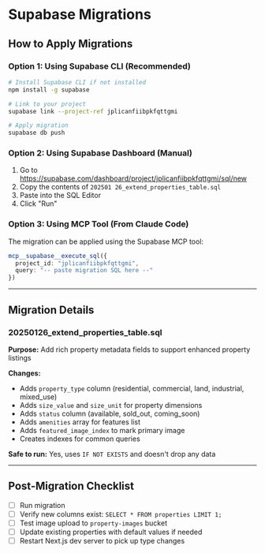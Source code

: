 # Supabase Migrations

## How to Apply Migrations

### Option 1: Using Supabase CLI (Recommended)
```bash
# Install Supabase CLI if not installed
npm install -g supabase

# Link to your project
supabase link --project-ref jplicanfiibpkfqttgmi

# Apply migration
supabase db push
```

### Option 2: Using Supabase Dashboard (Manual)
1. Go to https://supabase.com/dashboard/project/jplicanfiibpkfqttgmi/sql/new
2. Copy the contents of `202501 26_extend_properties_table.sql`
3. Paste into the SQL Editor
4. Click "Run"

### Option 3: Using MCP Tool (From Claude Code)
The migration can be applied using the Supabase MCP tool:
```typescript
mcp__supabase__execute_sql({
  project_id: "jplicanfiibpkfqttgmi",
  query: "-- paste migration SQL here --"
})
```

---

## Migration Details

### 20250126_extend_properties_table.sql
**Purpose:** Add rich property metadata fields to support enhanced property listings

**Changes:**
- Adds `property_type` column (residential, commercial, land, industrial, mixed_use)
- Adds `size_value` and `size_unit` for property dimensions
- Adds `status` column (available, sold_out, coming_soon)
- Adds `amenities` array for features list
- Adds `featured_image_index` to mark primary image
- Creates indexes for common queries

**Safe to run:** Yes, uses `IF NOT EXISTS` and doesn't drop any data

---

## Post-Migration Checklist

- [ ] Run migration
- [ ] Verify new columns exist: `SELECT * FROM properties LIMIT 1;`
- [ ] Test image upload to `property-images` bucket
- [ ] Update existing properties with default values if needed
- [ ] Restart Next.js dev server to pick up type changes
